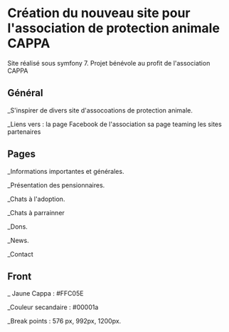 # Création du nouveau site pour l'association de protection animale CAPPA

Site réalisé sous symfony 7. Projet bénévole au profit de l'association CAPPA

## Général

_S'inspirer de divers site d'assocoations de protection animale.

_Liens vers :   la page Facebook de l'association
                sa page teaming
                les sites partenaires

## Pages 

_Informations importantes et générales.

_Présentation des pensionnaires.

_Chats à l'adoption.

_Chats à parrainner

_Dons.

_News.

_Contact

## Front

_ Jaune Cappa : #FFC05E

_Couleur secandaire : #00001a

_Break points : 576 px, 992px, 1200px.